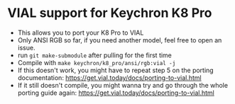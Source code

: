 # VIAL support for Keychron K8 Pro
- This allows you to port your K8 Pro to VIAL
- Only ANSI RGB so far, if you need another model, feel free to open an issue.
- run `git make-submodule` after pulling for the first time
- Compile with `make keychron/k8_pro/ansi/rgb:vial -j`
- If this doesn't work, you might have to repeat step 5 on the porting documentation: https://get.vial.today/docs/porting-to-vial.html
- If it still doesn't compile, you might wanna try and go through the whole porting guide again: https://get.vial.today/docs/porting-to-vial.html
